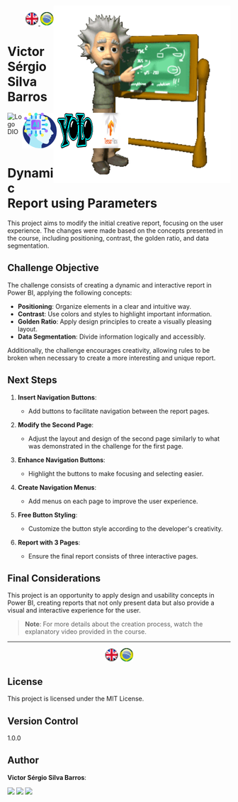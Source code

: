<img src="./img/gif v1.gif" min-width="400px" max-width="400px" width="400px" align="right" alt="Computer iuriCode">
<p>
<div align="right">
<a href="./readme.md"> <img src="./img/LogoUK.png" alt="Logo UK" width="30"/></a><a href="./leiame.md"> <img src="./img/logoBrazil.png" alt="Logo Brasil" width="30"/> </a>
</div>
 <H1><b> Victor Sérgio Silva Barros </b> </H1>
</p>

<div align="top" style="display: flex; justify-content: space-between;">
 <img src="./img/dio.png" alt="Logo DIO" width="80"/>
<img src="./img/artificial-intelligence.png" alt="Logo Artificial Intelligence" width="80"/>
<img src="./img/yolo.png" alt="Logo Yolo" width="80"/>
<img src="./img/TensorFlow.png" alt="Logo TensorFlow" width="80"/>

</div>

# Dynamic Report using Parameters

This project aims to modify the initial creative report, focusing on the user experience. The changes were made based on the concepts presented in the course, including positioning, contrast, the golden ratio, and data segmentation.

## Challenge Objective

The challenge consists of creating a dynamic and interactive report in Power BI, applying the following concepts:

- **Positioning**: Organize elements in a clear and intuitive way.
- **Contrast**: Use colors and styles to highlight important information.
- **Golden Ratio**: Apply design principles to create a visually pleasing layout.
- **Data Segmentation**: Divide information logically and accessibly.

Additionally, the challenge encourages creativity, allowing rules to be broken when necessary to create a more interesting and unique report.

## Next Steps

1. **Insert Navigation Buttons**:
   - Add buttons to facilitate navigation between the report pages.

2. **Modify the Second Page**:
   - Adjust the layout and design of the second page similarly to what was demonstrated in the challenge for the first page.

3. **Enhance Navigation Buttons**:
   - Highlight the buttons to make focusing and selecting easier.

4. **Create Navigation Menus**:
   - Add menus on each page to improve the user experience.

5. **Free Button Styling**:
   - Customize the button style according to the developer's creativity.

6. **Report with 3 Pages**:
   - Ensure the final report consists of three interactive pages.

## Final Considerations

This project is an opportunity to apply design and usability concepts in Power BI, creating reports that not only present data but also provide a visual and interactive experience for the user.

> **Note**: For more details about the creation process, watch the explanatory video provided in the course.

---

<p align="center">
  <img src="./img/LogoUK.png" alt="Logo UK" width="30"/>
  <img src="./img/logoBrazil.png" alt="Logo Brazil" width="30"/>
</p>

## License

This project is licensed under the MIT License.

## Version Control

1.0.0

## Author

**Victor Sérgio Silva Barros**:

<p align="left">
 <a href="mailto:vicssb@gmail.com" alt="Gmail" target="_blank">
 <img src="https://img.shields.io/badge/-Gmail-FF0000?style=flat-square&labelColor=FF0000&logo=gmail&logoColor=white&link=mailto:vicssb@gmail.com" /></a>

 <a href="https://www.linkedin.com/in/victor-sergio-silva-barros/" alt="LinkedIn" target="_blank">
 <img src="https://img.shields.io/badge/-LinkedIn-0e76a8?style=flat-square&logo=LinkedIn&logoColor=white&link=https://www.linkedin.com/in/victor-sergio-silva-barros/" /></a>

 <a href="https://wa.me/+5512981328278" alt="WhatsApp" target="_blank">
 <img src="https://img.shields.io/badge/-WhatsApp-25d366?style=flat-square&labelColor=25d366&logo=whatsapp&logoColor=white&link=https://wa.me/+5512987085327"/></a>

 </p>

